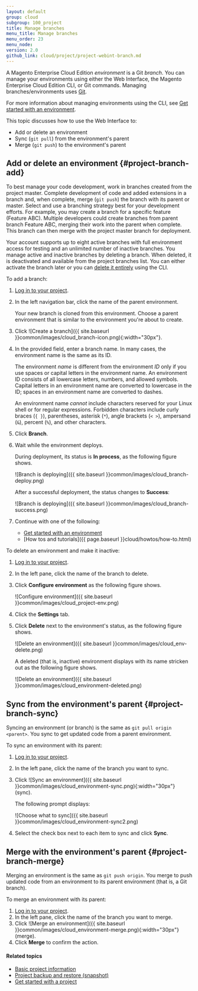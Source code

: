 ```yaml
---
layout: default
group: cloud
subgroup: 100_project
title: Manage branches
menu_title: Manage branches
menu_order: 23
menu_node:
version: 2.0
github_link: cloud/project/project-webint-branch.md
---
```


A Magento Enterprise Cloud Edition *environment* is a Git *branch*. You can manage your environments using either the Web Interface, the Magento Enterprise Cloud Edition CLI, or Git commands. Managing branches/environments uses [Git](https://git-scm.com/doc).

For more information about managing environments using the CLI, see [Get started with an environment]({{page.baseurl}}cloud/env/environments-start.html).

This topic discusses how to use the Web Interface to:

*	Add or delete an environment
*	Sync (`git pull`) from the environment's parent
*	Merge (`git push`) to the environment's parent

## Add or delete an environment {#project-branch-add}
To best manage your code development, work in branches created from the project master. Complete development of code and added extensions in a branch and, when complete, merge (`git push`) the branch with its parent or master. Select and use a branching strategy best for your development efforts. For example, you may create a branch for a specific feature (Feature ABC). Multiple developers could create branches from parent branch Feature ABC, merging their work into the parent when complete. This branch can then merge with the project master branch for deployment.

Your account supports up to eight active branches with full environment access for testing and an unlimited number of inactive branches. You manage active and inactive branches by deleting a branch. When deleted, it is deactivated and available from the project branches list. You can either activate the branch later or you can [delete it entirely]({{page.baseurl}}cloud/howtos/environment-tutorial-env-merge.html#tut-env-delete) using the CLI.

To add a branch:

1.	[Log in to your project]({{page.baseurl}}cloud/project/project-webint-basic.html#project-login).
2.	In the left navigation bar, click the name of the parent environment.

	Your new branch is cloned from this environment. Choose a parent environment that is similar to the environment you're about to create.
3.	Click ![Create a branch]({{ site.baseurl }}common/images/cloud_branch-icon.png){:width="30px"}.
4.	In the provided field, enter a branch name. In many cases, the environment name is the same as its ID.

	<div class="bs-callout bs-callout-info" id="info">
   		<p>The environment <em>name</em> is different from the environment <em>ID</em> only if you use spaces or capital letters in the environment name. An environment ID consists of all lowercase letters, numbers, and allowed symbols. Capital letters in an environment name are converted to lowercase in the ID; spaces in an environment name are converted to dashes.</p>
   		<p>An environment name <em>cannot</em> include characters reserved for your Linux shell or for regular expressions. Forbidden characters include curly braces (<code>{ }</code>), parentheses, asterisk (<code>*</code>), angle brackets (<code>&lt; ></code>), ampersand (<code>&</code>), percent (<code>%</code>), and other characters.</p>
 	</div>
5.	Click **Branch**.
6.	Wait while the environment deploys.

	During deployment, its status is **In process**, as the following figure shows.

	![Branch is deploying]({{ site.baseurl }}common/images/cloud_branch-deploy.png)

	After a successful deployment, the status changes to **Success**:

	![Branch is deploying]({{ site.baseurl }}common/images/cloud_branch-success.png)
7.	Continue with one of the following:

	*	[Get started with an environment]({{page.baseurl}}cloud/env/environments-start.html)
	*	[How tos and tutorials]({{ page.baseurl }}cloud/howtos/how-to.html)

To delete an environment and make it inactive:

1.	[Log in to your project]({{page.baseurl}}cloud/project/project-webint-basic.html#project-login).
2.	In the left pane, click the name of the branch to delete.
3.	Click **Configure environment** as the following figure shows.

	![Configure environment]({{ site.baseurl }}common/images/cloud_project-env.png)
4.	Click the **Settings** tab.
5.	Click **Delete** next to the environment's status, as the following figure shows.

	![Delete an environment]({{ site.baseurl }}common/images/cloud_env-delete.png)

	A deleted (that is, inactive) environment displays with its name stricken out as the following figure shows.

	![Delete an environment]({{ site.baseurl }}common/images/cloud_environment-deleted.png)

## Sync from the environment's parent {#project-branch-sync}
Syncing an environment (or branch) is the same as `git pull origin <parent>`. You sync to get updated code from a parent environment.

To sync an environment with its parent:

1.	[Log in to your project]({{page.baseurl}}cloud/project/project-webint-basic.html#project-login).
2.	In the left pane, click the name of the branch you want to sync.
3.	Click ![Sync an environment]({{ site.baseurl }}common/images/cloud_environment-sync.png){:width="30px"} (sync).

	The following prompt displays:

	![Choose what to sync]({{ site.baseurl }}common/images/cloud_environment-sync2.png)
4.	Select the check box next to each item to sync and click **Sync**.


## Merge with the environment's parent {#project-branch-merge}
Merging an environment is the same as `git push origin`. You merge to push updated code from an environment to its parent environment (that is, a Git branch).

To merge an environment with its parent:

1.	[Log in to your project]({{page.baseurl}}cloud/project/project-webint-basic.html#project-login).
2.	In the left pane, click the name of the branch you want to merge.
3.	Click ![Merge an environment]({{ site.baseurl }}common/images/cloud_environment-merge.png){:width="30px"} (merge).
4.	Click **Merge** to confirm the action.

#### Related topics
*	[Basic project information]({{page.baseurl}}cloud/project/project-webint-basic.html)
*	[Project backup and restore (snapshot)]({{page.baseurl}}cloud/project/project-webint-snap.html)
*	[Get started with a project]({{page.baseurl}}cloud/project/project-start.html)
